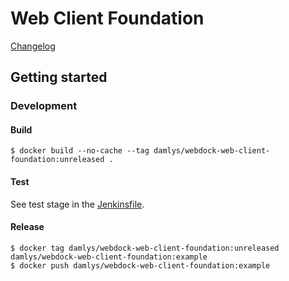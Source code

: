 Web Client Foundation
===

[Changelog](./CHANGELOG.md)

## Getting started

### Development

#### Build

```
$ docker build --no-cache --tag damlys/webdock-web-client-foundation:unreleased .
```

#### Test

See test stage in the [Jenkinsfile](./Jenkinsfile.groovy).

#### Release

```
$ docker tag damlys/webdock-web-client-foundation:unreleased damlys/webdock-web-client-foundation:example
$ docker push damlys/webdock-web-client-foundation:example
```
